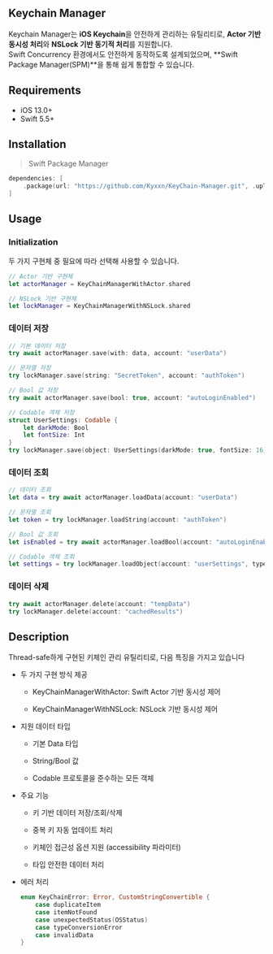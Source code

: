 ## Keychain Manager  

Keychain Manager는 **iOS Keychain**을 안전하게 관리하는 유틸리티로, **Actor 기반 동시성 처리**와 **NSLock 기반 동기적 처리**를 지원합니다.  
Swift Concurrency 환경에서도 안전하게 동작하도록 설계되었으며, **Swift Package Manager(SPM)**을 통해 쉽게 통합할 수 있습니다.  

## Requirements 
- iOS 13.0+
- Swift 5.5+

## Installation 
> Swift Package Manager

```swift 
dependencies: [
    .package(url: "https://github.com/Kyxxn/KeyChain-Manager.git", .upToNextMajor(from: "1.0.0"))
]
```

## Usage
### Initialization
두 가지 구현체 중 필요에 따라 선택해 사용할 수 있습니다.

``` swift
// Actor 기반 구현체
let actorManager = KeyChainManagerWithActor.shared

// NSLock 기반 구현체
let lockManager = KeyChainManagerWithNSLock.shared
```

### 데이터 저장
``` swift
// 기본 데이터 저장
try await actorManager.save(with: data, account: "userData")

// 문자열 저장
try lockManager.save(string: "SecretToken", account: "authToken")

// Bool 값 저장
try await actorManager.save(bool: true, account: "autoLoginEnabled")

// Codable 객체 저장
struct UserSettings: Codable {
    let darkMode: Bool
    let fontSize: Int
}
try lockManager.save(object: UserSettings(darkMode: true, fontSize: 16), account: "userSettings")
```

### 데이터 조회
``` swift
// 데이터 조회
let data = try await actorManager.loadData(account: "userData")

// 문자열 조회
let token = try lockManager.loadString(account: "authToken")

// Bool 값 조회
let isEnabled = try await actorManager.loadBool(account: "autoLoginEnabled")

// Codable 객체 조회
let settings = try lockManager.loadObject(account: "userSettings", type: UserSettings.self)
```

### 데이터 삭제
``` swift
try await actorManager.delete(account: "tempData")
try lockManager.delete(account: "cachedResults")
```


## Description
Thread-safe하게 구현된 키체인 관리 유틸리티로, 다음 특징을 가지고 있습니다

- 두 가지 구현 방식 제공

    - KeyChainManagerWithActor: Swift Actor 기반 동시성 제어

    - KeyChainManagerWithNSLock: NSLock 기반 동시성 제어

- 지원 데이터 타입

    - 기본 Data 타입

    - String/Bool 값

    - Codable 프로토콜을 준수하는 모든 객체

- 주요 기능

    - 키 기반 데이터 저장/조회/삭제

    - 중복 키 자동 업데이트 처리

    - 키체인 접근성 옵션 지원 (accessibility 파라미터)

    - 타입 안전한 데이터 처리

- 에러 처리
    ``` swift
    enum KeyChainError: Error, CustomStringConvertible {
        case duplicateItem
        case itemNotFound
        case unexpectedStatus(OSStatus)
        case typeConversionError
        case invalidData
    }
    ```
